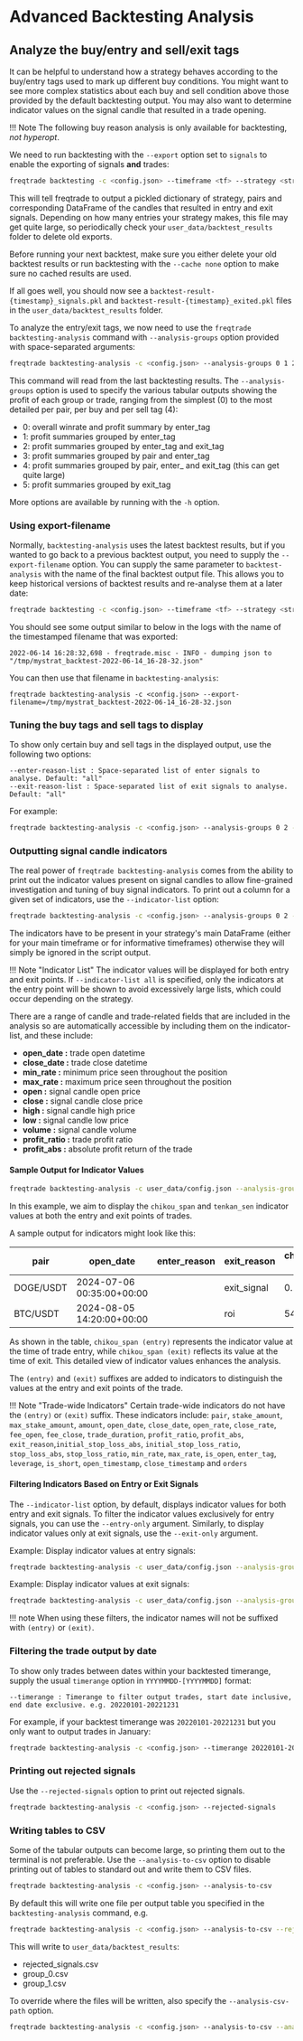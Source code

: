 # Advanced Backtesting Analysis

## Analyze the buy/entry and sell/exit tags

It can be helpful to understand how a strategy behaves according to the buy/entry tags used to
mark up different buy conditions. You might want to see more complex statistics about each buy and
sell condition above those provided by the default backtesting output. You may also want to
determine indicator values on the signal candle that resulted in a trade opening.

!!! Note
The following buy reason analysis is only available for backtesting, _not hyperopt_.

We need to run backtesting with the `--export` option set to `signals` to enable the exporting of
signals **and** trades:

```bash
freqtrade backtesting -c <config.json> --timeframe <tf> --strategy <strategy_name> --timerange=<timerange> --export=signals
```

This will tell freqtrade to output a pickled dictionary of strategy, pairs and corresponding
DataFrame of the candles that resulted in entry and exit signals.
Depending on how many entries your strategy makes, this file may get quite large, so periodically check your `user_data/backtest_results` folder to delete old exports.

Before running your next backtest, make sure you either delete your old backtest results or run
backtesting with the `--cache none` option to make sure no cached results are used.

If all goes well, you should now see a `backtest-result-{timestamp}_signals.pkl` and `backtest-result-{timestamp}_exited.pkl` files in the `user_data/backtest_results` folder.

To analyze the entry/exit tags, we now need to use the `freqtrade backtesting-analysis` command
with `--analysis-groups` option provided with space-separated arguments:

```bash
freqtrade backtesting-analysis -c <config.json> --analysis-groups 0 1 2 3 4 5
```

This command will read from the last backtesting results. The `--analysis-groups` option is
used to specify the various tabular outputs showing the profit of each group or trade,
ranging from the simplest (0) to the most detailed per pair, per buy and per sell tag (4):

- 0: overall winrate and profit summary by enter_tag
- 1: profit summaries grouped by enter_tag
- 2: profit summaries grouped by enter_tag and exit_tag
- 3: profit summaries grouped by pair and enter_tag
- 4: profit summaries grouped by pair, enter\_ and exit_tag (this can get quite large)
- 5: profit summaries grouped by exit_tag

More options are available by running with the `-h` option.

### Using export-filename

Normally, `backtesting-analysis` uses the latest backtest results, but if you wanted to go
back to a previous backtest output, you need to supply the `--export-filename` option.
You can supply the same parameter to `backtest-analysis` with the name of the final backtest
output file. This allows you to keep historical versions of backtest results and re-analyse
them at a later date:

```bash
freqtrade backtesting -c <config.json> --timeframe <tf> --strategy <strategy_name> --timerange=<timerange> --export=signals --export-filename=/tmp/mystrat_backtest.json
```

You should see some output similar to below in the logs with the name of the timestamped
filename that was exported:

```
2022-06-14 16:28:32,698 - freqtrade.misc - INFO - dumping json to "/tmp/mystrat_backtest-2022-06-14_16-28-32.json"
```

You can then use that filename in `backtesting-analysis`:

```
freqtrade backtesting-analysis -c <config.json> --export-filename=/tmp/mystrat_backtest-2022-06-14_16-28-32.json
```

### Tuning the buy tags and sell tags to display

To show only certain buy and sell tags in the displayed output, use the following two options:

```
--enter-reason-list : Space-separated list of enter signals to analyse. Default: "all"
--exit-reason-list : Space-separated list of exit signals to analyse. Default: "all"
```

For example:

```bash
freqtrade backtesting-analysis -c <config.json> --analysis-groups 0 2 --enter-reason-list enter_tag_a enter_tag_b --exit-reason-list roi custom_exit_tag_a stop_loss
```

### Outputting signal candle indicators

The real power of `freqtrade backtesting-analysis` comes from the ability to print out the indicator
values present on signal candles to allow fine-grained investigation and tuning of buy signal
indicators. To print out a column for a given set of indicators, use the `--indicator-list`
option:

```bash
freqtrade backtesting-analysis -c <config.json> --analysis-groups 0 2 --enter-reason-list enter_tag_a enter_tag_b --exit-reason-list roi custom_exit_tag_a stop_loss --indicator-list rsi rsi_1h bb_lowerband ema_9 macd macdsignal
```

The indicators have to be present in your strategy's main DataFrame (either for your main
timeframe or for informative timeframes) otherwise they will simply be ignored in the script
output.

!!! Note "Indicator List"
The indicator values will be displayed for both entry and exit points. If `--indicator-list all` is specified,
only the indicators at the entry point will be shown to avoid excessively large lists, which could occur depending on the strategy.

There are a range of candle and trade-related fields that are included in the analysis so are
automatically accessible by including them on the indicator-list, and these include:

- **open_date :** trade open datetime
- **close_date :** trade close datetime
- **min_rate :** minimum price seen throughout the position
- **max_rate :** maximum price seen throughout the position
- **open :** signal candle open price
- **close :** signal candle close price
- **high :** signal candle high price
- **low :** signal candle low price
- **volume :** signal candle volume
- **profit_ratio :** trade profit ratio
- **profit_abs :** absolute profit return of the trade

#### Sample Output for Indicator Values

```bash
freqtrade backtesting-analysis -c user_data/config.json --analysis-groups 0 --indicator-list chikou_span tenkan_sen
```

In this example,
we aim to display the `chikou_span` and `tenkan_sen` indicator values at both the entry and exit points of trades.

A sample output for indicators might look like this:

| pair      | open_date                 | enter_reason | exit_reason | chikou_span (entry) | tenkan_sen (entry) | chikou_span (exit) | tenkan_sen (exit) |
| --------- | ------------------------- | ------------ | ----------- | ------------------- | ------------------ | ------------------ | ----------------- |
| DOGE/USDT | 2024-07-06 00:35:00+00:00 |              | exit_signal | 0.105               | 0.106              | 0.105              | 0.107             |
| BTC/USDT  | 2024-08-05 14:20:00+00:00 |              | roi         | 54643.440           | 51696.400          | 54386.000          | 52072.010         |

As shown in the table, `chikou_span (entry)` represents the indicator value at the time of trade entry,
while `chikou_span (exit)` reflects its value at the time of exit.
This detailed view of indicator values enhances the analysis.

The `(entry)` and `(exit)` suffixes are added to indicators
to distinguish the values at the entry and exit points of the trade.

!!! Note "Trade-wide Indicators"
Certain trade-wide indicators do not have the `(entry)` or `(exit)` suffix. These indicators include: `pair`, `stake_amount`,
`max_stake_amount`, `amount`, `open_date`, `close_date`, `open_rate`, `close_rate`, `fee_open`, `fee_close`, `trade_duration`,
`profit_ratio`, `profit_abs`, `exit_reason`,`initial_stop_loss_abs`, `initial_stop_loss_ratio`, `stop_loss_abs`, `stop_loss_ratio`,
`min_rate`, `max_rate`, `is_open`, `enter_tag`, `leverage`, `is_short`, `open_timestamp`, `close_timestamp` and `orders`

#### Filtering Indicators Based on Entry or Exit Signals

The `--indicator-list` option, by default, displays indicator values for both entry and exit signals. To filter the indicator values exclusively for entry signals, you can use the `--entry-only` argument. Similarly, to display indicator values only at exit signals, use the `--exit-only` argument.

Example: Display indicator values at entry signals:

```bash
freqtrade backtesting-analysis -c user_data/config.json --analysis-groups 0 --indicator-list chikou_span tenkan_sen --entry-only
```

Example: Display indicator values at exit signals:

```bash
freqtrade backtesting-analysis -c user_data/config.json --analysis-groups 0 --indicator-list chikou_span tenkan_sen --exit-only
```

!!! note
When using these filters, the indicator names will not be suffixed with `(entry)` or `(exit)`.

### Filtering the trade output by date

To show only trades between dates within your backtested timerange, supply the usual `timerange` option in `YYYYMMDD-[YYYYMMDD]` format:

```
--timerange : Timerange to filter output trades, start date inclusive, end date exclusive. e.g. 20220101-20221231
```

For example, if your backtest timerange was `20220101-20221231` but you only want to output trades in January:

```bash
freqtrade backtesting-analysis -c <config.json> --timerange 20220101-20220201
```

### Printing out rejected signals

Use the `--rejected-signals` option to print out rejected signals.

```bash
freqtrade backtesting-analysis -c <config.json> --rejected-signals
```

### Writing tables to CSV

Some of the tabular outputs can become large, so printing them out to the terminal is not preferable.
Use the `--analysis-to-csv` option to disable printing out of tables to standard out and write them to CSV files.

```bash
freqtrade backtesting-analysis -c <config.json> --analysis-to-csv
```

By default this will write one file per output table you specified in the `backtesting-analysis` command, e.g.

```bash
freqtrade backtesting-analysis -c <config.json> --analysis-to-csv --rejected-signals --analysis-groups 0 1
```

This will write to `user_data/backtest_results`:

- rejected_signals.csv
- group_0.csv
- group_1.csv

To override where the files will be written, also specify the `--analysis-csv-path` option.

```bash
freqtrade backtesting-analysis -c <config.json> --analysis-to-csv --analysis-csv-path another/data/path/
```
